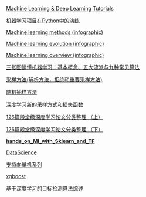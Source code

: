 [Machine Learning & Deep Learning Tutorials](https://github.com/ujjwalkarn/Machine-Learning-Tutorials)

[机器学习项目在Python中的演练](https://mp.weixin.qq.com/s/cCfdZFkBQcb7wEAt4oDhBg?utm_source=qq&utm_medium=social)

[Machine learning methods (infographic)](usblogs.pwc.com/emerging-technology/machine-learning-methods-infographic/)

[Machine learning evolution (infographic)](usblogs.pwc.com/emerging-technology/machine-learning-evolution-infographic/)

[Machine learning overview (infographic)](usblogs.pwc.com/emerging-technology/a-look-at-machine-learning-infographic/)

[三张图读懂机器学习：基本概念、五大流派与九种常见算法](wwv.cyzone.cn/a/20170422/310196.html)

[采样方法(解析方法，拒绝和重要采样方法)](https://zhuanlan.zhihu.com/p/34071776)

[随机抽样方法](https://zhuanlan.zhihu.com/p/24915332)

[深度学习新的采样方式和损失函数](https://zhuanlan.zhihu.com/p/27748177)

[126篇殿堂级深度学习论文分类整理 （上）](https://zhuanlan.zhihu.com/p/25549497)

[126篇殿堂级深度学习论文分类整理 （下） ](https://zhuanlan.zhihu.com/p/25549585)

[**hands_on_Ml_with_Sklearn_and_TF**](https://github.com/apachecn/hands_on_Ml_with_Sklearn_and_TF)

[DataScience](http://www.mlln.cn) <br/>

[支持向量机系列](http://blog.pluskid.org/?page_id=683)<br/>

[xgboost](http://xgboost.readthedocs.io/en/latest/tutorials/model.html)<br/>

[基于深度学习的目标检测算法综述](https://mp.weixin.qq.com/s?__biz=MzUxNjcxMjQxNg==&mid=2247484976&idx=1&sn=1ad589a67ef6da6366f2c5c01c497945&chksm=f9a274bfced5fda9c35d4b93878b0115454f6973c58dcb046cffd4ce4e8ecf113e48f299d3fc&mpshare=1&scene=23&srcid=0720DrqBUIowCBAwMQm8PetY#rd)<br/>

